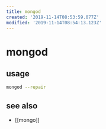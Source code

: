 ```yaml
---
title: mongod
created: '2019-11-14T08:53:59.077Z'
modified: '2019-11-14T08:54:13.123Z'
---
```


# mongod

## usage
```sh
mongod --repair
```

## see also
- [[mongo]]
